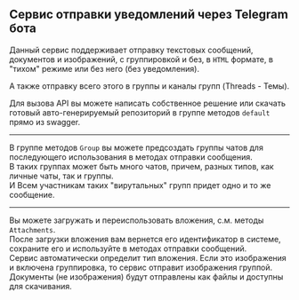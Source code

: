 ## Сервис отправки уведомлений через Telegram бота


Данный сервис поддерживает отправку текстовых сообщений, документов и изображений, с группировкой и без, в `HTML` формате, в "тихом" режиме или без него (без уведомления).  

А также отправку всего этого в группы и каналы групп (Threads - Темы).

Для вызова API вы можете написать собственное решение или скачать готовый авто-генерируемый репозиторий в группе методов `default` прямо из swagger.

____

В группе методов `Group` вы можете предсоздать группы чатов для последующего использования в методах отправки сообщения.   
В таких группах может быть много чатов, причем, разных типов, как личные чаты, так и группы.   
И Всем участникам таких "вирутальных" групп придет одно и то же сообщение.  


____

Вы можете загружать и переиспользовать вложения, с.м. методы `Attachments`.  
После загрузки вложения вам вернется его идентификатор в системе, сохраните его и используйте в методах отправки сообщений.  
Сервис автоматически определит тип вложения. Если это изображения и включена группировка, то сервис отправит изображения группой.  
Документы (не изображения) будут отправлены как файлы и доступны для скачивания.